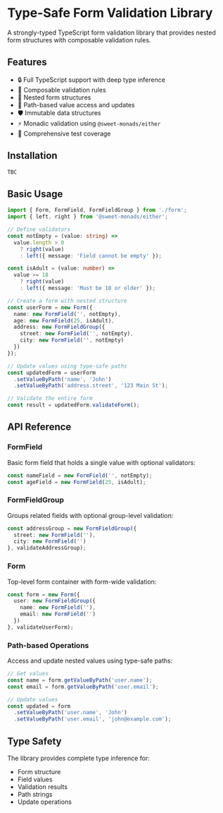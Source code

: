 # Type-Safe Form Validation Library

A strongly-typed TypeScript form validation library that provides nested form structures with composable validation rules.

## Features

- 🔒 Full TypeScript support with deep type inference
- 🎯 Composable validation rules
- 📝 Nested form structures
- 🌳 Path-based value access and updates
- 🛡️ Immutable data structures
- ⚡ Monadic validation using `@sweet-monads/either`
- 🧪 Comprehensive test coverage

## Installation

```bash
TBC
```

## Basic Usage

```typescript
import { Form, FormField, FormFieldGroup } from './form';
import { left, right } from '@sweet-monads/either';

// Define validators
const notEmpty = (value: string) => 
  value.length > 0 
    ? right(value) 
    : left({ message: 'Field cannot be empty' });

const isAdult = (value: number) =>
  value >= 18
    ? right(value)
    : left({ message: 'Must be 18 or older' });

// Create a form with nested structure
const userForm = new Form({
  name: new FormField('', notEmpty),
  age: new FormField(25, isAdult),
  address: new FormFieldGroup({
    street: new FormField('', notEmpty),
    city: new FormField('', notEmpty)
  })
});

// Update values using type-safe paths
const updatedForm = userForm
  .setValueByPath('name', 'John')
  .setValueByPath('address.street', '123 Main St');

// Validate the entire form
const result = updatedForm.validateForm();
```

## API Reference

### FormField

Basic form field that holds a single value with optional validators:

```typescript
const nameField = new FormField('', notEmpty);
const ageField = new FormField(25, isAdult);
```

### FormFieldGroup

Groups related fields with optional group-level validation:

```typescript
const addressGroup = new FormFieldGroup({
  street: new FormField(''),
  city: new FormField('')
}, validateAddressGroup);
```

### Form

Top-level form container with form-wide validation:

```typescript
const form = new Form({
  user: new FormFieldGroup({
    name: new FormField(''),
    email: new FormField('')
  })
}, validateUserForm);
```

### Path-based Operations

Access and update nested values using type-safe paths:

```typescript
// Get values
const name = form.getValueByPath('user.name');
const email = form.getValueByPath('user.email');

// Update values
const updated = form
  .setValueByPath('user.name', 'John')
  .setValueByPath('user.email', 'john@example.com');
```

## Type Safety

The library provides complete type inference for:
- Form structure
- Field values
- Validation results
- Path strings
- Update operations
